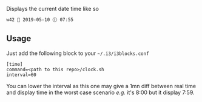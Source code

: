 Displays the current date time like so

```bash
w42 📅 2019-05-10 🕖 07:55
```

## Usage

Just add the following block to your `~/.i3/i3blocks.conf`

```
[time]
command=<path to this repo>/clock.sh
interval=60
```

You can lower the interval as this one may give a 1mn diff
between real time and display time in the worst case scenario
_e.g._ it's 8:00 but it display 7:59.
